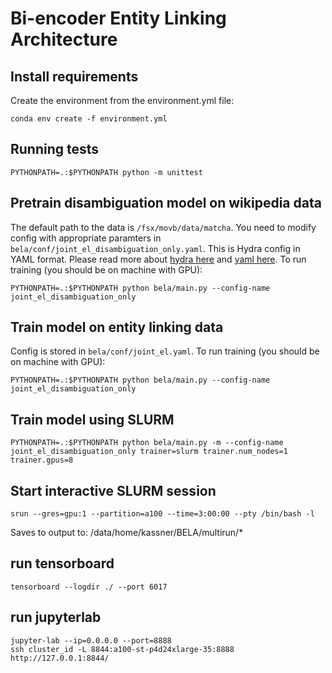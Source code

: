# Bi-encoder Entity Linking Architecture

## Install requirements

Create the environment from the environment.yml file:

```
conda env create -f environment.yml
```

## Running tests

```
PYTHONPATH=.:$PYTHONPATH python -m unittest
```

## Pretrain disambiguation model on wikipedia data

The default path to the data is `/fsx/movb/data/matcha`. You need to modify config with appropriate paramters in `bela/conf/joint_el_disambiguation_only.yaml`. This is Hydra config in YAML format. Please read more about [hydra here](https://hydra.cc/) and [yaml here](https://docs.ansible.com/ansible/latest/reference_appendices/YAMLSyntax.html). To run training (you should be on machine with GPU):

```
PYTHONPATH=.:$PYTHONPATH python bela/main.py --config-name joint_el_disambiguation_only
```

## Train model on entity linking data

Config is stored in `bela/conf/joint_el.yaml`. To run training (you should be on machine with GPU):

```
PYTHONPATH=.:$PYTHONPATH python bela/main.py --config-name joint_el_disambiguation_only
```

## Train model using SLURM

```
PYTHONPATH=.:$PYTHONPATH python bela/main.py -m --config-name joint_el_disambiguation_only trainer=slurm trainer.num_nodes=1 trainer.gpus=8
```

## Start interactive SLURM session
```
srun --gres=gpu:1 --partition=a100 --time=3:00:00 --pty /bin/bash -l
```

Saves to output to:
/data/home/kassner/BELA/multirun/*

## run tensorboard
```
tensorboard --logdir ./ --port 6017
```  

## run jupyterlab
```
jupyter-lab --ip=0.0.0.0 --port=8888
ssh cluster_id -L 8844:a100-st-p4d24xlarge-35:8888
http://127.0.0.1:8844/
```